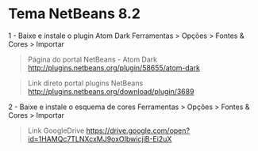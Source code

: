 # Tema NetBeans 8.2

1 - Baixe e instale o plugin Atom Dark
Ferramentas > Opções > Fontes & Cores > Importar

>Página do portal NetBeans - Atom Dark
http://plugins.netbeans.org/plugin/58655/atom-dark

>Link direto portal plugins NetBeans
http://plugins.netbeans.org/download/plugin/3689

2 - Baixe e instale o esquema de cores
Ferramentas > Opções > Fontes & Cores > Importar

>Link GoogleDrive
https://drive.google.com/open?id=1HAMQc7TLNXcxMJ9oxOIbwicjiB-Ei2uX
